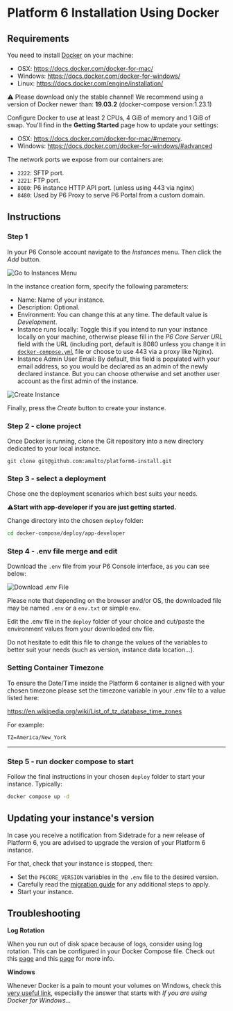 # Platform 6 Installation Using Docker

## Requirements

You need to install [Docker](https://www.docker.com/) on your machine: 
- OSX: https://docs.docker.com/docker-for-mac/
- Windows: https://docs.docker.com/docker-for-windows/
- Linux: https://docs.docker.com/engine/installation/

⚠️ Please download only the stable channel! We recommend using a version of Docker newer than: **19.03.2** (docker-compose version:1.23.1)

Configure Docker to use at least 2 CPUs, 4 GiB of memory and 1 GiB of swap.
You'll find in the __Getting Started__ page how to update your settings: 
- OSX: https://docs.docker.com/docker-for-mac/#memory.
- Windows: https://docs.docker.com/docker-for-windows/#advanced

The network ports we expose from our containers are:
- `2222`: SFTP port.
- `2221`: FTP port.
- `8080`: P6 instance HTTP API port. (unless using 443 via nginx)
- `8480`: Used by P6 Proxy to serve P6 Portal from a custom domain.

## Instructions

### Step 1

In your P6 Console account navigate to the _Instances_ menu. Then click the _Add_ button.

![Go to Instances Menu](../_img/go_to_instances_menu.png)

In the instance creation form, specify the following parameters:

* Name: Name of your instance.
* Description: Optional.
* Environment: You can change this at any time. The default value is _Development_.
* Instance runs locally: Toggle this if you intend to run your instance locally on your machine, otherwise please fill in
the _P6 Core Server URL_ field with the URL (including port, default is 8080 unless you change it in 
[`docker-compose.yml`](deploy/app-developer/docker-compose.yml) file or choose to use 443 via a proxy like Nginx).
* Instance Admin User Email: By default, this field is populated with your email address, so you would be declared as 
an admin of the newly declared instance. But you can choose otherwise and set another user account as the first admin
of the instance.

![Create Instance](../_img/create_instance.png)

Finally, press the _Create_ button to create your instance.

### Step 2 - clone project

Once Docker is running, clone the Git repository into a new directory dedicated to your local instance.

```
git clone git@github.com:amalto/platform6-install.git
```

### Step 3 - select a deployment

Chose one the deployment scenarios which best suits your needs.

⚠️**Start with app-developer if you are just getting started.**

Change directory into the chosen `deploy` folder:

```bash
cd docker-compose/deploy/app-developer
```
 
### Step 4 - .env file merge and edit

Download the `.env` file from your P6 Console interface, as you can see below:

![Download .env File](../_img/download_dot_env_file.png)

Please note that depending on the browser and/or OS, the downloaded file may be named `.env` or a `env.txt` or simple `env`.

Edit the .env file in the `deploy` folder of your choice and cut/paste the environment values from your downloaded env file.
 
Do not hesitate to edit this file to change the values of the variables to better suit your needs
(such as version, instance data location...).

### Setting Container Timezone

To ensure the Date/Time inside the Platform 6 container is aligned with your chosen timezone please set the timezone variable in your .env file to a value listed here:

https://en.wikipedia.org/wiki/List_of_tz_database_time_zones

For example:

```text
TZ=America/New_York
```

----

### Step 5 - run docker compose to start

Follow the final instructions in your chosen `deploy` folder to start your instance. Typically:

```bash
docker compose up -d
```


## Updating your instance's version

In case you receive a notification from Sidetrade for a new release of Platform 6, you are advised to upgrade the version of your Platform 6 instance.

For that, check that your instance is stopped, then:

* Set the `P6CORE_VERSION` variables in the `.env` file to the desired version.
* Carefully read the [migration guide](https://doc.p6.sidetrade.io/latest/releases/migration/migration-troubleshooting/) for any additional steps to apply.
* Start your instance.

## Troubleshooting

__Log Rotation__

When you run out of disk space because of logs, consider using log rotation.
This can be configured in your Docker Compose file.
Check out this [page](https://docs.docker.com/config/containers/logging/local/) and this [page](https://docs.docker.com/config/containers/logging/json-file/) for more info.

__Windows__

Whenever Docker is a pain to mount your volumes on Windows, check this [very useful link](https://stackoverflow.com/questions/45972812/are-you-trying-to-mount-a-directory-onto-a-file-or-vice-versa), especially the answer that starts with _If you are using Docker for Windows..._
